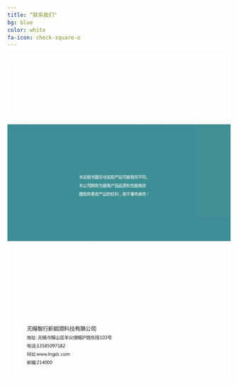 ```yaml
---
title: “联系我们"
bg: blue
color: white
fa-icon: check-square-o
---
```


![image tooltip here](/img/images/1_01.jpg)
